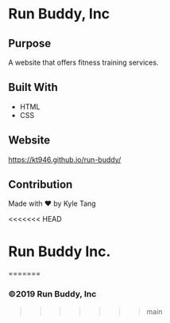 # Run Buddy, Inc

## Purpose

A website that offers fitness training services.

## Built With
* HTML
* CSS

## Website
https://kt946.github.io/run-buddy/

## Contribution
Made with ❤️ by Kyle Tang

<<<<<<< HEAD
# Run Buddy Inc.
=======
### ©️2019 Run Buddy, Inc
>>>>>>> main
